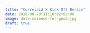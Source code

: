 ```yaml
---
title: "Correlaid X Kick Off Berlin"
date: 2018-08-20T11:18:02+02:00
image: data-science-for-good.jpg
draft: true
---
```


